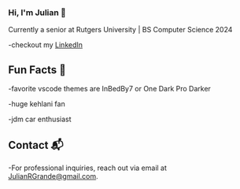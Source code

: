 ### Hi, I'm Julian 👋

Currently a senior at Rutgers University | BS Computer Science 2024 

-checkout my [LinkedIn](https://www.linkedin.com/in/julian-r-grande/)

## Fun Facts 🚗

-favorite vscode themes are InBedBy7 or One Dark Pro Darker

-huge kehlani fan

-jdm car enthusiast

## Contact 📬

-For professional inquiries, reach out via email at [JulianRGrande@gmail.com](mailto:julianrgrande@gmail.com). 

<!--
**JulianGrande/JulianGrande** is a ✨ _special_ ✨ repository because its `README.md` (this file) appears on your GitHub profile.

Here are some ideas to get you started:

- 🔭 I’m currently working on ...
- 🌱 I’m currently learning ...
- 👯 I’m looking to collaborate on ...
- 🤔 I’m looking for help with ...
- 💬 Ask me about ...
- 📫 How to reach me: ...
- 😄 Pronouns: ...
- ⚡ Fun fact: ...
-->

